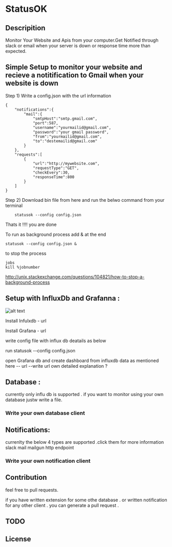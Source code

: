 # StatusOK

## Descripition

Monitor Your Website and Apis from your computer.Get Notified through slack or email when your server is down or response time more than expected.


## Simple Setup to monitor your website and recieve a notitification to Gmail when your website is down

Step 1) Write a config.json with the url information 
```
{
	"notifications":{
		"mail":{
			"smtpHost":"smtp.gmail.com",
			"port":587,
			"username":"yourmailid@gmail.com",
			"password":"your gmail password",
			"from":"yourmailid@gmail.com",
			"to":"destemailid@gmail.com"
		}
	},
	"requests":[
		{
			"url":"http://mywebsite.com",
			"requestType":"GET",
			"checkEvery":30,	
			"responseTime":800
		}
	]
}
```

Step 2) Download bin file from here and run the belwo command from your terminal
```
	statusok --config config.json
```
Thats it !!!! you are done

To run as background process add & at the end
```
statusok --config config.json &	
```
to stop the process 
```
jobs
kill %jobnumber
```
http://unix.stackexchange.com/questions/104821/how-to-stop-a-background-process


## Setup with InfluxDb and Grafanna :

![alt text](https://github.com/sanathp/StatusOK/raw/master/screenshots/graphana.png "Graphana Screenshot")


Install Infulxdb - url

Install Grafana - url

write config file with influx db deatails as below

run statusok --config config.json

open Grafana db and create dashboard from influxdb data as mentioned here -- url 
--write url own detailed explanation ?


## Database :

currently only influ db is supported .
if you want to monitor using your own database justw write a file.

### Write your own database client
	

## Notifications:

currenlty the below 4 types are supported .click them for more information
slack
mail
mailgun
http endpoint

### Write your own notification client






## Contribution

feel free to pull requests.

if you have written extension for some othe database . or written notification for any other client . you can generate a pull request .


## TODO





## License






